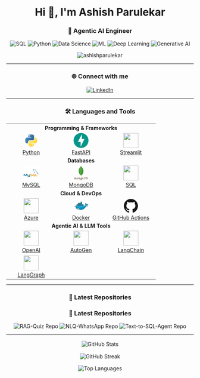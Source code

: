 

<h1 align="center">Hi 👋, I'm Ashish Parulekar</h1>
<h3 align="center">
  🚀 Agentic AI Engineer 
</h3>

<p align="center">
  <img src="https://img.shields.io/badge/SQL-Orange?style=for-the-badge&logo=postgresql" alt="SQL" />
  <img src="https://img.shields.io/badge/Python-Blue?style=for-the-badge&logo=python" alt="Python" />
  <img src="https://img.shields.io/badge/Data%20Science-Purple?style=for-the-badge&logo=databricks" alt="Data Science" />
  <img src="https://img.shields.io/badge/Machine%20Learning-LightBlue?style=for-the-badge&logo=tensorflow" alt="ML" />
  <img src="https://img.shields.io/badge/Deep%20Learning-Pink?style=for-the-badge&logo=keras" alt="Deep Learning" />
  <img src="https://img.shields.io/badge/Generative%20AI-Red?style=for-the-badge&logo=openai" alt="Generative AI" />
</p>

<p align="center">
  <img src="https://komarev.com/ghpvc/?username=ashishparulekar&label=Profile%20views&color=0e75b6&style=flat" alt="ashishparulekar" />
</p>

---

<h3 align="center">🌐 Connect with me</h3>
<p align="center">
  <a href="https://linkedin.com/in/ashish parulekar" target="blank">
    <img align="center" src="https://raw.githubusercontent.com/rahuldkjain/github-profile-readme-generator/master/src/images/icons/Social/linked-in-alt.svg" alt="LinkedIn" height="30" width="40" />
  </a>
</p>

---

<h3 align="center">🛠️ Languages and Tools</h3>

<table align="center">
  <!-- Programming -->
  <tr>
    <td colspan="3" align="center"><b>Programming & Frameworks</b></td>
  </tr>
  <tr>
    <td align="center" width="120">
      <a href="https://www.python.org/" target="_blank">
        <img src="https://raw.githubusercontent.com/devicons/devicon/master/icons/python/python-original.svg" width="40" height="40"/><br>Python
      </a>
    </td>
    <td align="center" width="120">
      <a href="https://fastapi.tiangolo.com/" target="_blank">
        <img src="https://raw.githubusercontent.com/devicons/devicon/master/icons/fastapi/fastapi-original.svg" width="40" height="40"/><br>FastAPI
      </a>
    </td>
    <td align="center" width="120">
      <a href="https://streamlit.io/" target="_blank">
        <img src="https://streamlit.io/images/brand/streamlit-mark-color.png" width="40" height="40"/><br>Streamlit
      </a>
    </td>
  </tr>

  <!-- Databases -->
  <tr>
    <td colspan="3" align="center"><b>Databases</b></td>
  </tr>
  <tr>
    <td align="center" width="120">
      <a href="https://www.mysql.com/" target="_blank">
        <img src="https://raw.githubusercontent.com/devicons/devicon/master/icons/mysql/mysql-original-wordmark.svg" width="40" height="40"/><br>MySQL
      </a>
    </td>
    <td align="center" width="120">
      <a href="https://www.mongodb.com/" target="_blank">
        <img src="https://raw.githubusercontent.com/devicons/devicon/master/icons/mongodb/mongodb-original-wordmark.svg" width="40" height="40"/><br>MongoDB
      </a>
    </td>
    <td align="center" width="120">
      <a href="https://www.w3schools.com/sql/" target="_blank">
        <img src="https://img.icons8.com/ios-filled/50/000000/sql.png" width="40" height="40"/><br>SQL
      </a>
    </td>
  </tr>

  <!-- Cloud & DevOps -->
  <tr>
    <td colspan="3" align="center"><b>Cloud & DevOps</b></td>
  </tr>
  <tr>
    <td align="center" width="120">
      <a href="https://azure.microsoft.com/" target="_blank">
        <img src="https://www.vectorlogo.zone/logos/microsoft_azure/microsoft_azure-icon.svg" width="40" height="40"/><br>Azure
      </a>
    </td>
    <td align="center" width="120">
      <a href="https://www.docker.com/" target="_blank">
        <img src="https://raw.githubusercontent.com/devicons/devicon/master/icons/docker/docker-original.svg" width="40" height="40"/><br>Docker
      </a>
    </td>
    <td align="center" width="120">
      <a href="https://github.com/features/actions" target="_blank">
        <img src="https://raw.githubusercontent.com/devicons/devicon/master/icons/github/github-original.svg" width="40" height="40"/><br>GitHub Actions
      </a>
    </td>
  </tr>

  <!-- Agentic AI & LLMs -->
  <tr>
    <td colspan="3" align="center"><b>Agentic AI & LLM Tools</b></td>
  </tr>
  <tr>
    <td align="center" width="120">
      <a href="https://openai.com/" target="_blank">
        <img src="https://cdn-icons-png.flaticon.com/256/11865/11865313.png" width="40" height="40"/><br>OpenAI
      </a>
    </td>
    <td align="center" width="120">
      <a href="https://github.com/microsoft/autogen" target="_blank">
        <img src="https://avatars.githubusercontent.com/u/6154722?s=200&v=4" width="40" height="40"/><br>AutoGen
      </a>
    </td>
    <td align="center" width="120">
      <a href="https://www.langchain.com/" target="_blank">
        <img src="https://raw.githubusercontent.com/hwchase17/langchain/master/docs/static/img/favicon.ico" width="40" height="40"/><br>LangChain
      </a>
    </td>
  </tr>
  <tr>
    <td align="center" width="120">
      <a href="https://www.langraph.dev/" target="_blank">
        <img src="https://tse4.mm.bing.net/th/id/OIP.Klw8eGW2RmhN-vwyRDxFmAAAAA?r=0&rs=1&pid=ImgDetMain&o=7&rm=3" width="40" height="40"/><br>LangGraph
      </a>
    </td>
    <td align="center" width="120"></td>
    <td align="center" width="120"></td>
  </tr>
</table>

---

<h3 align="center">📂 Latest Repositories</h3>
<h3 align="center">📂 Latest Repositories</h3>
<p align="center">
  <img src="https://github-readme-stats.vercel.app/api/pin/?username=ashishparulekar&repo=RAG-Quiz&theme=dark" alt="RAG-Quiz Repo" />
  <img src="https://github-readme-stats.vercel.app/api/pin/?username=ashishparulekar&repo=NLQ-WhatsApp&theme=dark" alt="NLQ-WhatsApp Repo" />
  <img src="https://github-readme-stats.vercel.app/api/pin/?username=ashishparulekar&repo=Text-to-SQL-Agent&theme=dark" alt="Text-to-SQL-Agent Repo" />
</p>


---

<p align="center">
  <img align="center" src="https://github-readme-stats.vercel.app/api?username=ashishparulekar&show_icons=true&locale=en" alt="GitHub Stats" />
</p>

<p align="center">
  <img align="center" src="https://github-readme-streak-stats.herokuapp.com/?user=ashishparulekar&" alt="GitHub Streak" />
</p>

<p align="center">
  <img align="center" src="https://github-readme-stats.vercel.app/api/top-langs?username=ashishparulekar&show_icons=true&locale=en&layout=compact" alt="Top Languages" />
</p>





